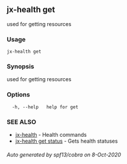 ## jx-health get

used for getting resources

### Usage

```
jx-health get
```

### Synopsis

used for getting resources

### Options

```
  -h, --help   help for get
```

### SEE ALSO

* [jx-health](jx-health.md)	 - Health commands
* [jx-health get status](jx-health_get_status.md)	 - Gets health statuses

###### Auto generated by spf13/cobra on 8-Oct-2020
